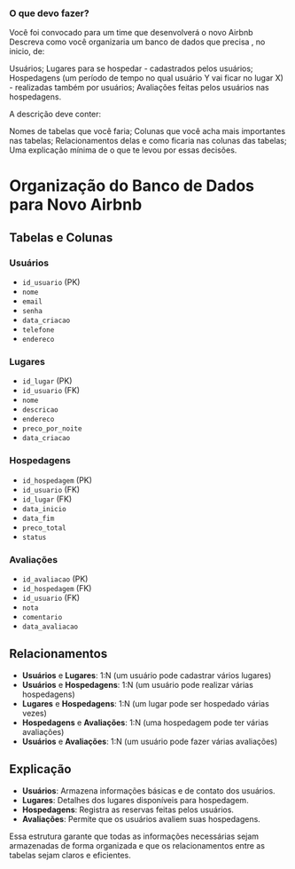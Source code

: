 ### O que devo fazer?

Você foi convocado para um time que desenvolverá o novo Airbnb
Descreva como você organizaria um banco de dados que precisa , no inicio, de:

 Usuários;
 Lugares para se hospedar - cadastrados pelos usuários;
 Hospedagens (um período de tempo no qual usuário Y vai ficar no lugar X) - realizadas também por usuários;
 Avaliações feitas pelos usuários nas hospedagens.

 A descrição deve conter: 

 Nomes de tabelas que você faria;
 Colunas que você acha mais importantes nas tabelas;
 Relacionamentos delas e como ficaria nas colunas das tabelas;
 Uma explicação mínima de o que te levou por essas decisões.



# Organização do Banco de Dados para Novo Airbnb

## Tabelas e Colunas

### Usuários
- `id_usuario` (PK)
- `nome`
- `email`
- `senha`
- `data_criacao`
- `telefone`
- `endereco`

### Lugares
- `id_lugar` (PK)
- `id_usuario` (FK)
- `nome`
- `descricao`
- `endereco`
- `preco_por_noite`
- `data_criacao`

### Hospedagens
- `id_hospedagem` (PK)
- `id_usuario` (FK)
- `id_lugar` (FK)
- `data_inicio`
- `data_fim`
- `preco_total`
- `status`

### Avaliações
- `id_avaliacao` (PK)
- `id_hospedagem` (FK)
- `id_usuario` (FK)
- `nota`
- `comentario`
- `data_avaliacao`

## Relacionamentos

- **Usuários** e **Lugares**: 1:N (um usuário pode cadastrar vários lugares)
- **Usuários** e **Hospedagens**: 1:N (um usuário pode realizar várias hospedagens)
- **Lugares** e **Hospedagens**: 1:N (um lugar pode ser hospedado várias vezes)
- **Hospedagens** e **Avaliações**: 1:N (uma hospedagem pode ter várias avaliações)
- **Usuários** e **Avaliações**: 1:N (um usuário pode fazer várias avaliações)

## Explicação

- **Usuários**: Armazena informações básicas e de contato dos usuários.
- **Lugares**: Detalhes dos lugares disponíveis para hospedagem.
- **Hospedagens**: Registra as reservas feitas pelos usuários.
- **Avaliações**: Permite que os usuários avaliem suas hospedagens.

Essa estrutura garante que todas as informações necessárias sejam armazenadas de forma organizada e que os relacionamentos entre as tabelas sejam claros e eficientes.

